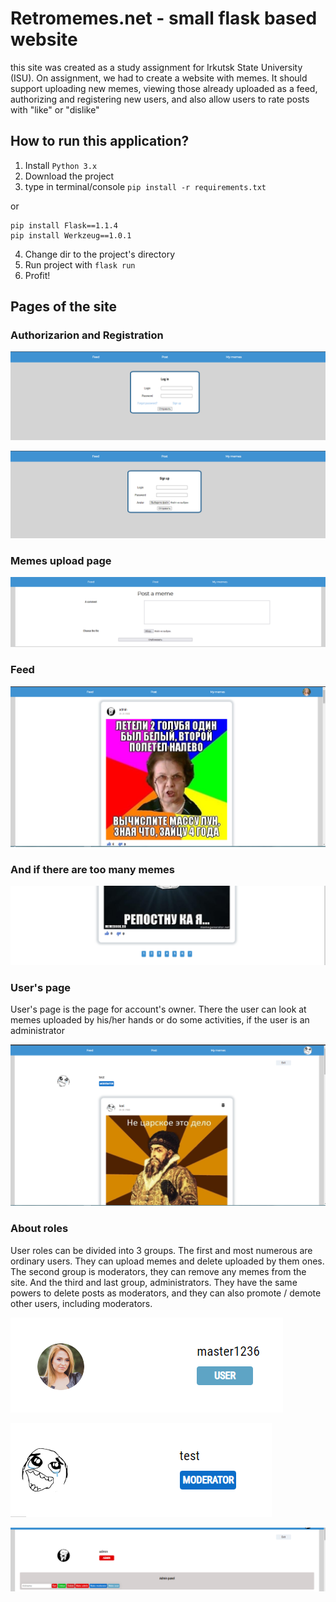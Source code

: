 # Retromemes.net - small flask based website 

this site was created as a study assignment for Irkutsk State University (ISU). On assignment, we had to create a website with memes. It should support uploading new memes, viewing those already uploaded as a feed, authorizing and registering new users, and also allow users to rate posts with "like" or "dislike" 

## How to run this application?

1) Install ```Python 3.x```
2) Download the project
3) type in terminal/console  ```pip install -r requirements.txt``` 

or 

```
pip install Flask==1.1.4
pip install Werkzeug==1.0.1
```
4) Change dir to the project's directory 
5) Run project with ```flask run```
6) Profit!


## Pages of the site

### Authorizarion and Registration 

![alt text](https://github.com/mrglaster/flask-retromemes-app/blob/main/readme_images/login.png)



![alt text](https://github.com/mrglaster/flask-retromemes-app/blob/main/readme_images/register.png)


### Memes upload page

![alt text](https://github.com/mrglaster/flask-retromemes-app/blob/main/readme_images/upload_meme.png)

### Feed

![alt text](https://github.com/mrglaster/flask-retromemes-app/blob/main/readme_images/feed.png)

### And if there are too many memes

![alt text](https://github.com/mrglaster/flask-retromemes-app/blob/main/readme_images/too_many_memes.png)

### User's page

User's page is the page for account's owner. There the user can look at memes uploaded by his/her hands or do some activities, if the user is an administrator

![alt text](https://github.com/mrglaster/flask-retromemes-app/blob/main/readme_images/users_page.png)

### About roles

User roles can be divided into 3 groups. The first and most numerous are ordinary users. They can upload memes and delete uploaded by them ones. The second group is moderators, they can remove any memes from the site. And the third and last group, administrators. They have the same powers to delete posts as moderators, and they can also promote / demote other users, including moderators.

![alt text](https://github.com/mrglaster/flask-retromemes-app/blob/main/readme_images/default_user.png)

![alt text](https://github.com/mrglaster/flask-retromemes-app/blob/main/readme_images/just_moder.png)

![alt text](https://github.com/mrglaster/flask-retromemes-app/blob/main/readme_images/admin.png)
